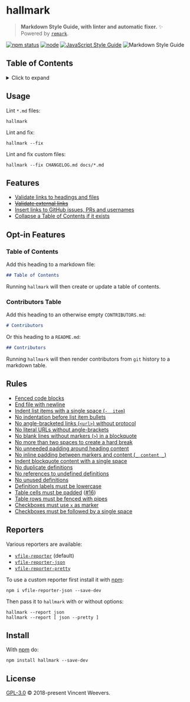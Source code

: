 # hallmark

> **Markdown Style Guide, with linter and automatic fixer.** :sparkles:  
> Powered by [`remark`][remark].

[![npm status](http://img.shields.io/npm/v/hallmark.svg)](https://www.npmjs.org/package/hallmark)
[![node](https://img.shields.io/node/v/hallmark.svg)](https://www.npmjs.org/package/hallmark)
[![JavaScript Style Guide](https://img.shields.io/badge/code_style-standard-brightgreen.svg)](https://standardjs.com)
![Markdown Style Guide](https://img.shields.io/badge/md_style-hallmark-brightgreen.svg)

## Table of Contents

<details><summary>Click to expand</summary>

- [Usage](#usage)
- [Features](#features)
- [Opt-in Features](#opt-in-features)
- [Rules](#rules)
- [Reporters](#reporters)
- [Install](#install)
- [License](#license)

</details>

## Usage

Lint `*.md` files:

```
hallmark
```

Lint and fix:

```
hallmark --fix
```

Lint and fix custom files:

```
hallmark --fix CHANGELOG.md docs/*.md
```

## Features

- [Validate links to headings and files](https://www.npmjs.com/package/remark-validate-links)
- ~~[Validate external links](https://www.npmjs.com/package/remark-lint-no-dead-urls)~~
- [Insert links to GitHub issues, PRs and usernames](https://www.npmjs.com/package/remark-github)
- [Collapse a Table of Contents if it exists](https://www.npmjs.com/package/remark-collapse)

## Opt-in Features

### Table of Contents

Add this heading to a markdown file:

```markdown
## Table of Contents
```

Running `hallmark` will then create or update a table of contents.

### Contributors Table

Add this heading to an otherwise empty `CONTRIBUTORS.md`:

```markdown
# Contributors
```

Or this heading to a `README.md`:

```markdown
## Contributors
```

Running `hallmark` will then render contributors from `git` history to a markdown table.

## Rules

- [Fenced code blocks](https://www.npmjs.com/package/remark-lint-code-block-style)
- [End file with newline](https://www.npmjs.com/package/remark-lint-final-newline)
- [Indent list items with a single space (`-  item`)](https://www.npmjs.com/package/remark-lint-list-item-indent)
- [No indentation before list item bullets](https://www.npmjs.com/package/remark-lint-list-item-bullet-indent)
- [No angle-bracketed links (`<url>`) without protocol](https://www.npmjs.com/package/remark-lint-no-auto-link-without-protocol)
- [No literal URLs without angle-brackets](https://www.npmjs.com/package/remark-lint-no-literal-urls)
- [No blank lines without markers (`>`) in a blockquote](https://www.npmjs.com/package/remark-lint-no-blockquote-without-marker)
- [No more than two spaces to create a hard break](https://www.npmjs.com/package/remark-lint-hard-break-spaces)
- [No unneeded padding around heading content](https://www.npmjs.com/package/remark-lint-no-heading-content-indent)
- [No inline padding between markers and content (`_ content _`)](https://www.npmjs.com/package/remark-lint-no-inline-padding)
- [Indent blockquote content with a single space](https://www.npmjs.com/package/remark-lint-blockquote-indentation)
- [No duplicate definitions](https://www.npmjs.com/package/remark-lint-no-duplicate-definitions)
- [No references to undefined definitions](https://www.npmjs.com/package/remark-lint-no-undefined-references)
- [No unused definitions](https://www.npmjs.com/package/remark-lint-no-unused-definitions)
- [Definition labels must be lowercase](https://www.npmjs.com/package/remark-lint-definition-case)
- [Table cells must be padded](https://www.npmjs.com/package/remark-lint-table-cell-padding) ([#16](https://github.com/vweevers/hallmark/issues/16))
- [Table rows must be fenced with pipes](https://www.npmjs.com/package/remark-lint-table-pipes)
- [Checkboxes must use `x` as marker](https://www.npmjs.com/package/remark-lint-checkbox-character-style)
- [Checkboxes must be followed by a single space](https://www.npmjs.com/package/remark-lint-checkbox-content-indent)

## Reporters

Various reporters are available:

- [`vfile-reporter`](https://npmjs.org/package/vfile-reporter) (default)
- [`vfile-reporter-json`](https://npmjs.org/package/vfile-reporter-json)
- [`vfile-reporter-pretty`](https://npmjs.org/package/vfile-reporter-pretty)

To use a custom reporter first install it with [npm](https://npmjs.org):

```
npm i vfile-reporter-json --save-dev
```

Then pass it to `hallmark` with or without options:

```
hallmark --report json
hallmark --report [ json --pretty ]
```

## Install

With [npm](https://npmjs.org) do:

```
npm install hallmark --save-dev
```

## License

[GPL-3.0](LICENSE) © 2018-present Vincent Weevers.

[remark]: https://www.npmjs.org/package/remark
